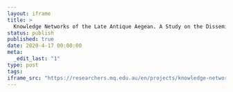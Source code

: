 ```yaml
---
layout: iframe
title: >
  Knowledge Networks of the Late Antique Aegean. A Study on the Dissemination of Agricultural Expertise and Technology
status: publish
published: true
date: 2020-4-17 00:00:00
meta:
  _edit_last: "1"
type: post
tags:
iframe_src: "https://researchers.mq.edu.au/en/projects/knowledge-networks-of-the-late-antique-aegean-a-study-on-the-diss"
---
```

        